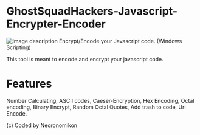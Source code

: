 
# GhostSquadHackers-Javascript-Encrypter-Encoder
![Image description](/GhostSquadHackers-Javascript-Encrypter-Encoder/GSHJE.PNG)
Encrypt/Encode your Javascript code. (Windows Scripting)

This tool is meant to encode and encrypt your javascript code.

# Features 
Number Calculating,
ASCII codes,
Caeser-Encryption,
Hex Encoding,
Octal encoding,
Binary Encrypt,
Random Octal Quotes,
Add trash to code,
Url Encode.

(c) Coded by Necronomikon
